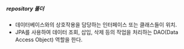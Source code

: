 ##### repository 폴더
- 데이터베이스와의 상호작용을 담당하는 인터페이스 또는 클래스들이 위치.
- JPA를 사용하여 데이터 조회, 삽입, 삭제 등의 작업을 처리하는 DAO(Data Access Object) 역할을 한다.